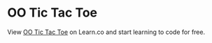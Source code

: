 # OO Tic Tac Toe
<p class='util--hide'>View <a href='https://learn.co/lessons/phrg-oo-tic-tac-toe'>OO Tic Tac Toe</a> on Learn.co and start learning to code for free.</p>

